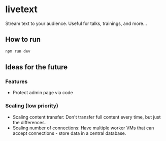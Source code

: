 # livetext

Stream text to your audience. Useful for talks, trainings, and more...

## How to run

```bash
npm run dev
```

## Ideas for the future

### Features

- Protect admin page via code

### Scaling (low priority)

- Scaling content transfer: Don't transfer full content every time, but just the differences.
- Scaling number of connections: Have multiple worker VMs that can accept connections - store data in a central database.
